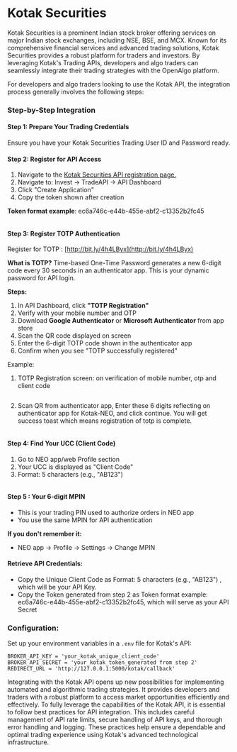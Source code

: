 # Kotak Securities

Kotak Securities is a prominent Indian stock broker offering services on major Indian stock exchanges, including NSE, BSE, and MCX. Known for its comprehensive financial services and advanced trading solutions, Kotak Securities provides a robust platform for traders and investors. By leveraging Kotak's Trading APIs, developers and algo traders can seamlessly integrate their trading strategies with the OpenAlgo platform.

For developers and algo traders looking to use the Kotak API, the integration process generally involves the following steps:

### Step-by-Step Integration

#### Step 1: Prepare Your Trading Credentials

Ensure you have your Kotak Securities Trading User ID and Password ready.

#### Step 2: Register for API Access

1. Navigate to the [Kotak Securities API registration page.](https://www.kotaksecurities.com/trading-tools/kotak-neo-trading-platform/trading-api/)
2. Navigate to: Invest → TradeAPI → API Dashboard
3. Click "Create Application"
4. Copy the token shown after creation

&#x20;      **Token format example**: ec6a746c-e44b-455e-abf2-c13352b2fc45

<figure><img src="../../.gitbook/assets/image.png" alt=""><figcaption></figcaption></figure>

#### **Step 3: Register TOTP Authentication**

Register for TOTP : [http://bit.ly/4h4LByx](http://bit.ly/4h4LByx)

**What is TOTP?** Time-based One-Time Password generates a new 6-digit code every 30 seconds in an authenticator app. This is your dynamic password for API login.

**Steps:**

1. In API Dashboard, click **"TOTP Registration"**
2. Verify with your mobile number and OTP
3. Download **Google Authenticator** or **Microsoft Authenticator** from app store
4. Scan the QR code displayed on screen
5. Enter the 6-digit TOTP code shown in the authenticator app
6. Confirm when you see "TOTP successfully registered"

Example:

1. TOTP Registration screen: on verification of mobile number, otp and client code

<figure><img src="../../.gitbook/assets/image (1).png" alt=""><figcaption></figcaption></figure>

2. Scan QR from authenticator app, Enter these 6 digits reflecting on authenticator app for Kotak-NEO, and click continue. You will get success toast which means registration of totp is complete.

<figure><img src="../../.gitbook/assets/image (2).png" alt=""><figcaption></figcaption></figure>

#### Step 4: Find Your UCC (Client Code)

1. Go to NEO app/web Profile section
2. Your UCC is displayed as "Client Code"
3. Format: 5 characters (e.g., "AB123")

<figure><img src="../../.gitbook/assets/image (3).png" alt=""><figcaption></figcaption></figure>

#### Step 5 : Your 6-digit MPIN

* This is your trading PIN used to authorize orders in NEO app
* You use the same MPIN for API authentication

**If you don't remember it:**

* NEO app → Profile → Settings → Change MPIN

#### &#x20;Retrieve API Credentials:

* Copy the Unique Client Code as Format: 5 characters (e.g., "AB123") , which will be your API Key.
* Copy the Token generated from step 2 as Token format example: ec6a746c-e44b-455e-abf2-c13352b2fc45, which will serve as your API Secret

### Configuration:

Set up your environment variables in a `.env` file for Kotak's API:

```
BROKER_API_KEY = 'your_kotak_unique_client_code'
BROKER_API_SECRET = 'your_kotak_token_generated from step 2'
REDIRECT_URL = 'http://127.0.0.1:5000/kotak/callback'
```

Integrating with the Kotak API opens up new possibilities for implementing automated and algorithmic trading strategies. It provides developers and traders with a robust platform to access market opportunities efficiently and effectively. To fully leverage the capabilities of the Kotak API, it is essential to follow best practices for API integration. This includes careful management of API rate limits, secure handling of API keys, and thorough error handling and logging. These practices help ensure a dependable and optimal trading experience using Kotak's advanced technological infrastructure.
